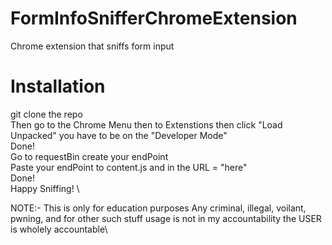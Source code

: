# FormInfoSnifferChromeExtension
Chrome extension that sniffs form input
# Installation
git clone the repo \
Then go to the Chrome Menu then to Extenstions then click "Load Unpacked" you have to be on the "Developer Mode" \
Done! \
Go to requestBin create your endPoint \
Paste your endPoint to content.js and in the URL = "here" \
Done! \
Happy Sniffing! \

NOTE:- This is only for education purposes Any criminal, illegal, voilant, pwning, and for other such stuff usage is not in my accountability the USER is wholely accountable\
